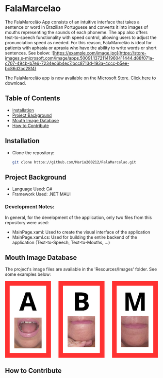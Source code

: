 # FalaMarcelao

The FalaMarcelão App consists of an intuitive interface that takes a sentence or word in Brazilian Portuguese and converts it into images of mouths representing the sounds of each phoneme. The app also offers text-to-speech functionality with speed control, allowing users to adjust the pronunciation speed as needed. For this reason, FalaMarcelão is ideal for patients with aphasia or apraxia who have the ability to write words or short sentences. See below:
![https://example.com/image.jpg](https://store-images.s-microsoft.com/image/apps.50091.13721141960411444.d88f071a-c707-494b-b7e6-7234ec6b4ec7.bcc8713d-193a-4ccc-b5ee-bc86d2ac28f4)

The FalaMarcelão app is now available on the Microsoft Store. <a href="https://apps.microsoft.com/detail/9nl10c8s34fp?hl=pt-br&gl=BR" target="_blank">Click here</a> to download.

## Table of Contents

- [Installation](#installation)
- [Project Background](#project-background)
- [Mouth Image Database](#mouth-image-database)
- [How to Contribute](#how-to-contribute)
  
## Installation
- Clone the repository:
    ```bash
    git clone https://github.com/Mario200212/FalaMarcelao.git
    ```
## Project Background
- Language Used: C#
- Framework Used: .NET MAUI
### Development Notes: 
In general, for the development of the application, only two files from this repository were used:
- MainPage.xaml: Used to create the visual interface of the application
- MainPage.xaml.cs: Used for building the entire backend of the application (Text-to-Speech, Text-to-Mouths, ...)

## Mouth Image Database
The project's image files are available in the 'Resources/Images' folder. See some examples below:
<div style="display: flex; justify-content: space-between;">
    <img src="Resources/Images/a.png" alt="Descrição da Imagem 1" style="width: 30%; height: auto;">
    <img src="Resources/Images/b.png" alt="Descrição da Imagem 2" style="width: 30%; height: auto;">
    <img src="Resources/Images/m.png" alt="Descrição da Imagem 3" style="width: 30%; height: auto;">
</div>


## How to Contribute










